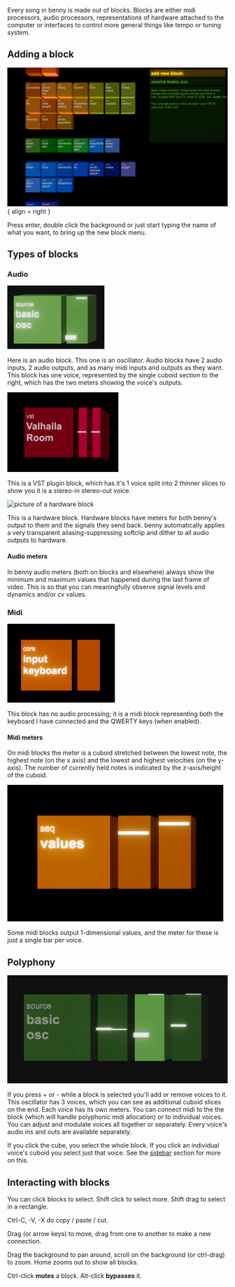 Every song in benny is made out of blocks. Blocks are either midi processors, audio processors, representations of hardware attached to the computer or interfaces to control more general things like tempo or tuning system.

## Adding a block

![picture of the new blocks menu](assets/screenshots/block_menu.png){ align = right }

Press enter, double click the background or just start typing the name of what you want, to bring up the new block menu.

## Types of blocks

### Audio

![picture of an audio block](assets/screenshots/block_audio_1.gif)

Here is an audio block. This one is an oscillator. Audio blocks have 2 audio inputs, 2 audio outputs, and as many midi inputs and outputs as they want. This block has one voice, represented by the single cuboid section to the right, which has the two meters showing the voice's outputs.

![picture of a vst block](assets/screenshots/block_vst_1.png)

This is a VST plugin block, which has it's 1 voice split into 2 thinner slices to show you it is a stereo-in stereo-out voice.

![picture of a hardware block]()

This is a hardware block. Hardware blocks have meters for both benny's output to them and the signals they send back. benny automatically applies a very transparent aliasing-suppressing softclip and dither to all audio outputs to hardware.

#### Audio meters

In benny audio meters (both on blocks and elsewhere) always show the minimum and maximum values that happened during the last frame of video. This is so that you can meaningfully observe signal levels and dynamics and/or cv values.

### Midi

![picture of the core.input.keyboard block](assets/screenshots/block_keyboard.png)

This block has no audio processing; it is a midi block representing both the keyboard I have connected and the QWERTY keys (when enabled).

#### Midi meters

On midi blocks the meter is a cuboid stretched between the lowest note, the highest note (on the x axis) and the lowest and highest velocities (on the y-axis). The number of currently held notes is indicated by the z-axis/height of the cuboid.

![block with 1d outs](assets/screenshots/midi_block_1d_outs.png)

Some midi blocks output 1-dimensional values, and the meter for these is just a single bar per voice.

## Polyphony

![picture of a polyphonic oscillator block](assets/screenshots/block_voices_1.gif)

If you press + or - while a block is selected you'll add or remove voices to it. This oscillator has 3 voices, which you can see as additional cuboid slices on the end. Each voice has its own meters. You can connect midi to the the block (which will handle polyphonic midi allocation) or to individual voices. You can adjust and modulate voices all together or separately. Every voice's audio ins and outs are available separately.

If you click the cube, you select the whole block. If you click an individual voice's cuboid you select just that voice. See the [sidebar](sidebar.md) section for more on this.

## Interacting with blocks

You can click blocks to select. Shift click to select more. Shift drag to select in a rectangle.

Ctrl-C, -V, -X do copy / paste / cut.

Drag (or arrow keys) to move, drag from one to another to make a new connection. 

Drag the background to pan around, scroll on the background (or ctrl-drag) to zoom. Home zooms out to show all blocks.

Ctrl-click **mutes** a block. Alt-click **bypasses** it.